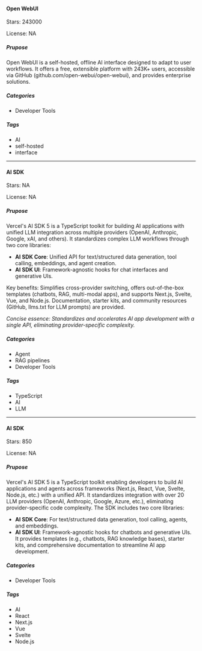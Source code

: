 #### Open WebUI

Stars: 243000

License: NA

##### Prupose

Open WebUI is a self-hosted, offline AI interface designed to adapt to user workflows. It offers a free, extensible platform with 243K+ users, accessible via GitHub (github.com/open-webui/open-webui), and provides enterprise solutions.

##### Categories

 - Developer Tools

##### Tags

- AI
- self-hosted
- interface


---

#### AI SDK

Stars: NA

License: NA

##### Prupose

Vercel's AI SDK 5 is a TypeScript toolkit for building AI applications with unified LLM integration across multiple providers (OpenAI, Anthropic, Google, xAI, and others). It standardizes complex LLM workflows through two core libraries:  
- **AI SDK Core**: Unified API for text/structured data generation, tool calling, embeddings, and agent creation.  
- **AI SDK UI**: Framework-agnostic hooks for chat interfaces and generative UIs.  

Key benefits: Simplifies cross-provider switching, offers out-of-the-box templates (chatbots, RAG, multi-modal apps), and supports Next.js, Svelte, Vue, and Node.js. Documentation, starter kits, and community resources (GitHub, llms.txt for LLM prompts) are provided.  

*Concise essence: Standardizes and accelerates AI app development with a single API, eliminating provider-specific complexity.*

##### Categories

 - Agent
 - RAG pipelines
 - Developer Tools

##### Tags

- TypeScript
- AI
- LLM

---

#### AI SDK

Stars: 850

License: NA

##### Prupose

Vercel's AI SDK 5 is a TypeScript toolkit enabling developers to build AI applications and agents across frameworks (Next.js, React, Vue, Svelte, Node.js, etc.) with a unified API. It standardizes integration with over 20 LLM providers (OpenAI, Anthropic, Google, Azure, etc.), eliminating provider-specific code complexity. The SDK includes two core libraries:  
- **AI SDK Core**: For text/structured data generation, tool calling, agents, and embeddings.  
- **AI SDK UI**: Framework-agnostic hooks for chatbots and generative UIs.  
It provides templates (e.g., chatbots, RAG knowledge bases), starter kits, and comprehensive documentation to streamline AI app development.

##### Categories

 - Developer Tools

##### Tags

- AI
- React
- Next.js
- Vue
- Svelte
- Node.js